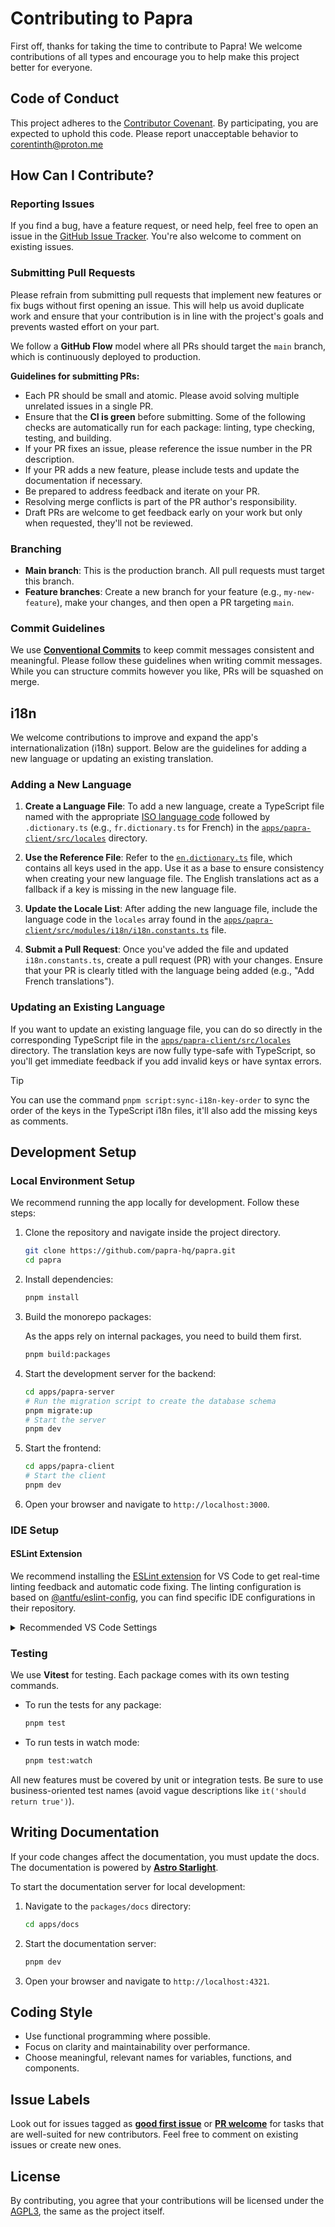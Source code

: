 # Contributing to Papra

First off, thanks for taking the time to contribute to Papra! We welcome contributions of all types and encourage you to help make this project better for everyone.

## Code of Conduct

This project adheres to the [Contributor Covenant](https://www.contributor-covenant.org/). By participating, you are expected to uphold this code. Please report unacceptable behavior to <corentinth@proton.me>

## How Can I Contribute?

### Reporting Issues

If you find a bug, have a feature request, or need help, feel free to open an issue in the [GitHub Issue Tracker](https://github.com/papra-hq/papra/issues). You're also welcome to comment on existing issues.

### Submitting Pull Requests

Please refrain from submitting pull requests that implement new features or fix bugs without first opening an issue. This will help us avoid duplicate work and ensure that your contribution is in line with the project's goals and prevents wasted effort on your part.

We follow a **GitHub Flow** model where all PRs should target the `main` branch, which is continuously deployed to production.

**Guidelines for submitting PRs:**

- Each PR should be small and atomic. Please avoid solving multiple unrelated issues in a single PR.
- Ensure that the **CI is green** before submitting. Some of the following checks are automatically run for each package: linting, type checking, testing, and building.
- If your PR fixes an issue, please reference the issue number in the PR description.
- If your PR adds a new feature, please include tests and update the documentation if necessary.
- Be prepared to address feedback and iterate on your PR.
- Resolving merge conflicts is part of the PR author's responsibility.
- Draft PRs are welcome to get feedback early on your work but only when requested, they'll not be reviewed.

### Branching

- **Main branch**: This is the production branch. All pull requests must target this branch.
- **Feature branches**: Create a new branch for your feature (e.g., `my-new-feature`), make your changes, and then open a PR targeting `main`.

### Commit Guidelines

We use **[Conventional Commits](https://www.conventionalcommits.org/)** to keep commit messages consistent and meaningful. Please follow these guidelines when writing commit messages. While you can structure commits however you like, PRs will be squashed on merge.

## i18n

We welcome contributions to improve and expand the app's internationalization (i18n) support. Below are the guidelines for adding a new language or updating an existing translation.

### Adding a New Language

1. **Create a Language File**: To add a new language, create a TypeScript file named with the appropriate [ISO language code](https://en.wikipedia.org/wiki/List_of_ISO_639-1_codes) followed by `.dictionary.ts` (e.g., `fr.dictionary.ts` for French) in the [`apps/papra-client/src/locales`](./apps/papra-client/src/locales) directory.

2. **Use the Reference File**: Refer to the [`en.dictionary.ts`](./apps/papra-client/src/locales/en.dictionary.ts) file, which contains all keys used in the app. Use it as a base to ensure consistency when creating your new language file. The English translations act as a fallback if a key is missing in the new language file.

3. **Update the Locale List**: After adding the new language file, include the language code in the `locales` array found in the [`apps/papra-client/src/modules/i18n/i18n.constants.ts`](./apps/papra-client/src/modules/i18n/i18n.constants.ts) file.

4. **Submit a Pull Request**: Once you've added the file and updated `i18n.constants.ts`, create a pull request (PR) with your changes. Ensure that your PR is clearly titled with the language being added (e.g., "Add French translations").

### Updating an Existing Language

If you want to update an existing language file, you can do so directly in the corresponding TypeScript file in the [`apps/papra-client/src/locales`](./apps/papra-client/src/locales) directory. The translation keys are now fully type-safe with TypeScript, so you'll get immediate feedback if you add invalid keys or have syntax errors.

> [!TIP]
> You can use the command `pnpm script:sync-i18n-key-order` to sync the order of the keys in the TypeScript i18n files, it'll also add the missing keys as comments.

## Development Setup

### Local Environment Setup

We recommend running the app locally for development. Follow these steps:

1. Clone the repository and navigate inside the project directory.

   ```bash
   git clone https://github.com/papra-hq/papra.git
   cd papra
   ```

2. Install dependencies:

   ```bash
   pnpm install
   ```

3. Build the monorepo packages:
   
   As the apps rely on internal packages, you need to build them first.

   ```bash
   pnpm build:packages
   ```

4. Start the development server for the backend:

   ```bash
   cd apps/papra-server
   # Run the migration script to create the database schema
   pnpm migrate:up 
   # Start the server
   pnpm dev
   ```

5. Start the frontend:

   ```bash
   cd apps/papra-client
   # Start the client
   pnpm dev
   ```

6. Open your browser and navigate to `http://localhost:3000`.

### IDE Setup

#### ESLint Extension

We recommend installing the [ESLint extension](https://marketplace.visualstudio.com/items?itemName=dbaeumer.vscode-eslint) for VS Code to get real-time linting feedback and automatic code fixing.
The linting configuration is based on [@antfu/eslint-config](https://github.com/antfu/eslint-config), you can find specific IDE configurations in their repository.

<details>
<summary>Recommended VS Code Settings</summary>

Create or update your `.vscode/settings.json` file with the following configuration:

```json
{
  // Disable the default formatter, use eslint instead
  "prettier.enable": false,
  "editor.formatOnSave": false,

  // Auto fix
  "editor.codeActionsOnSave": {
    "source.fixAll.eslint": "explicit",
    "source.organizeImports": "never"
  },

  // Silent the stylistic rules in your IDE, but still auto fix them
  "eslint.rules.customizations": [
    { "rule": "style/*", "severity": "off", "fixable": true },
    { "rule": "format/*", "severity": "off", "fixable": true },
    { "rule": "*-indent", "severity": "off", "fixable": true },
    { "rule": "*-spacing", "severity": "off", "fixable": true },
    { "rule": "*-spaces", "severity": "off", "fixable": true },
    { "rule": "*-order", "severity": "off", "fixable": true },
    { "rule": "*-dangle", "severity": "off", "fixable": true },
    { "rule": "*-newline", "severity": "off", "fixable": true },
    { "rule": "*quotes", "severity": "off", "fixable": true },
    { "rule": "*semi", "severity": "off", "fixable": true }
  ],

  // Enable eslint for all supported languages
  "eslint.validate": [
    "javascript",
    "javascriptreact",
    "typescript",
    "typescriptreact",
    "vue",
    "html",
    "markdown",
    "json",
    "jsonc",
    "yaml",
    "toml",
    "xml",
    "gql",
    "graphql",
    "astro",
    "svelte",
    "css",
    "less",
    "scss",
    "pcss",
    "postcss"
  ]
}
```

</details>

### Testing

We use **Vitest** for testing. Each package comes with its own testing commands.

- To run the tests for any package:

   ```bash
   pnpm test
   ```

- To run tests in watch mode:

   ```bash
   pnpm test:watch
   ```

All new features must be covered by unit or integration tests. Be sure to use business-oriented test names (avoid vague descriptions like `it('should return true')`).

## Writing Documentation

If your code changes affect the documentation, you must update the docs. The documentation is powered by [**Astro Starlight**](https://starlight.astro.build/).

To start the documentation server for local development:

1. Navigate to the `packages/docs` directory:

   ```bash
   cd apps/docs
   ```

2. Start the documentation server:

   ```bash
   pnpm dev
   ```

3. Open your browser and navigate to `http://localhost:4321`.

## Coding Style

- Use functional programming where possible.
- Focus on clarity and maintainability over performance.
- Choose meaningful, relevant names for variables, functions, and components.

## Issue Labels

Look out for issues tagged as [**good first issue**](https://github.com/papra-hq/papra/issues?q=sort%3Aupdated-desc%20is%3Aissue%20state%3Aopen%20label%3A%22good%20first%20issue%22) or [**PR welcome**](https://github.com/papra-hq/papra/issues?q=sort%3Aupdated-desc+is%3Aissue+state%3Aopen+label%3A%22PR+welcome%22) for tasks that are well-suited for new contributors. Feel free to comment on existing issues or create new ones.

## License

By contributing, you agree that your contributions will be licensed under the [AGPL3](./LICENSE), the same as the project itself.
